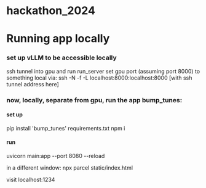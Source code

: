 # hackathon_2024

# Running app locally

### set up vLLM to be accessible locally

ssh tunnel into gpu and run run_server
set gpu port (assuming port 8000) to something local via:
ssh -N -f -L localhost:8000:localhost:8000 [with ssh tunnel address here]

### now, locally, separate from gpu, run the app bump_tunes:

#### set up

pip install 'bump_tunes' requirements.txt
npm i

#### run

uvicorn main:app --port 8080 --reload

in a different window:
npx parcel static/index.html

visit localhost:1234
